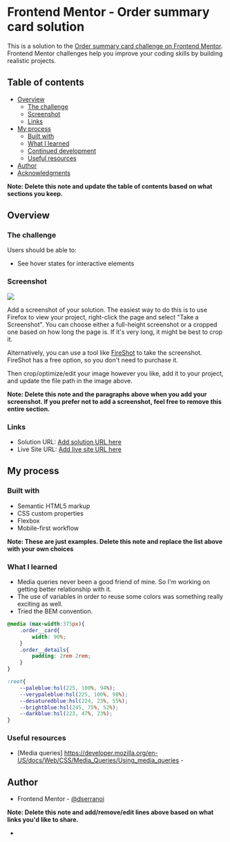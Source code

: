 # Frontend Mentor - Order summary card solution

This is a solution to the [Order summary card challenge on Frontend Mentor](https://www.frontendmentor.io/challenges/order-summary-component-QlPmajDUj). Frontend Mentor challenges help you improve your coding skills by building realistic projects. 

## Table of contents

- [Overview](#overview)
  - [The challenge](#the-challenge)
  - [Screenshot](#screenshot)
  - [Links](#links)
- [My process](#my-process)
  - [Built with](#built-with)
  - [What I learned](#what-i-learned)
  - [Continued development](#continued-development)
  - [Useful resources](#useful-resources)
- [Author](#author)
- [Acknowledgments](#acknowledgments)

**Note: Delete this note and update the table of contents based on what sections you keep.**

## Overview

### The challenge

Users should be able to:

- See hover states for interactive elements

### Screenshot

![](./screenshot.jpg)

Add a screenshot of your solution. The easiest way to do this is to use Firefox to view your project, right-click the page and select "Take a Screenshot". You can choose either a full-height screenshot or a cropped one based on how long the page is. If it's very long, it might be best to crop it.

Alternatively, you can use a tool like [FireShot](https://getfireshot.com/) to take the screenshot. FireShot has a free option, so you don't need to purchase it. 

Then crop/optimize/edit your image however you like, add it to your project, and update the file path in the image above.

**Note: Delete this note and the paragraphs above when you add your screenshot. If you prefer not to add a screenshot, feel free to remove this entire section.**

### Links

- Solution URL: [Add solution URL here](https://your-solution-url.com)
- Live Site URL: [Add live site URL here](https://your-live-site-url.com)

## My process

### Built with

- Semantic HTML5 markup
- CSS custom properties
- Flexbox
- Mobile-first workflow

**Note: These are just examples. Delete this note and replace the list above with your own choices**

### What I learned

- Media queries never been a good friend of mine. So I'm working on getting better relationship with it. 
- The use of variables in order to reuse some colors was something really exciting as well.
- Tried the BEM convention. 

```css
@media (max-width:375px){
    .order__card{
        width: 90%;
    }
    .order__details{
        padding: 2rem 2rem;
    }
}

:root{
    --paleblue:hsl(225, 100%, 94%);
    --verypaleblue:hsl(225, 100%, 98%);
    --desaturedblue:hsl(224, 23%, 55%);
    --brightblue:hsl(245, 75%, 52%);
    --darkblue:hsl(223, 47%, 23%);
}


```

### Useful resources

- [Media queries] https://developer.mozilla.org/en-US/docs/Web/CSS/Media_Queries/Using_media_queries - 

## Author

- Frontend Mentor - [@dserranoi](https://www.frontendmentor.io/profile/dserranoi)

**Note: Delete this note and add/remove/edit lines above based on what links you'd like to share.**

*
